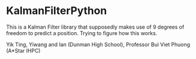 # KalmanFilterPython
This is a Kalman Filter library that supposedly makes use of 9 degrees of freedom to predict a position.
Trying to figure how this works.

Yik Ting, Yiwang and Ian (Dunman High School), Professor Bui Viet Phuong (A*Star IHPC)